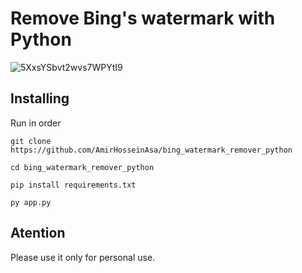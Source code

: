 # Remove Bing's watermark with Python
![5XxsYSbvt2wvs7WPYtI9](https://github.com/AmirHosseinAsa/bing_watermark_remover_python/assets/92585902/0db71872-c2cf-440e-94fb-ba176456a113)

## Installing
Run in order 

````
git clone https://github.com/AmirHosseinAsa/bing_watermark_remover_python

cd bing_watermark_remover_python

pip install requirements.txt

py app.py
````

## Atention
Please use it only for personal use.

